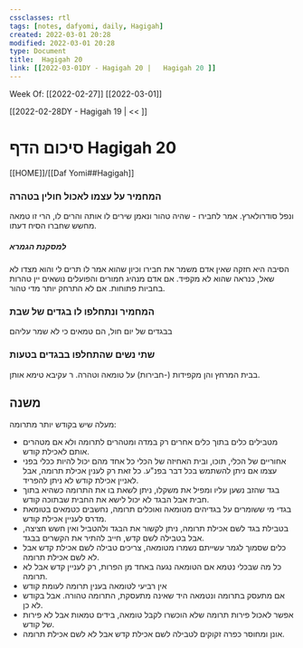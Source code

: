 ```yaml
---
cssclasses: rtl
tags: [notes, dafyomi, daily, Hagigah] 
created: 2022-03-01 20:28
modified: 2022-03-01 20:28
type: Document
title:  Hagigah 20
link: [[2022-03-01DY - Hagigah 20 |   Hagigah 20 ]]
---
```

Week Of: [[2022-02-27]]
[[2022-03-01]]

[[2022-02-28DY - Hagigah 19 | << ]] 

# סיכום הדף  Hagigah 20

[[HOME]]/[[Daf Yomi##Hagigah]]

### המחמיר על עצמו לאכול חולין בטהרה 
ונפל סודרולארץ. אמר לחבירו - שהיה טהור ונאמן שירים לו אותה והרים לו, הרי זו טמאה מחשש שחברו הסיח דעתו.
##### למסקנת הגמרא 
הסיבה היא חזקה שאין אדם משמר את חבירו וכיון שהוא אמר לו תרים לי והוא מצדו לא שאל, כנראה שהוא לא מקפיד.
אם אדם מנהיג חמורים והפועלים נושאים יין טהרות בחביות פתוחות. אם לא התרחק יותר מדי טהור.  
### המחמיר ונתחלפו לו בגדים של שבת 
בבגדים של יום חול, הם טמאים כי לא שמר עליהם
### שתי נשים שהתחלפו בבגדים בטעות
בבית המרחץ והן מקפידות (-חבירות) על טומאה וטהרה. ר עקיבא טימא אותן.
## משנה
מעלה שיש בקודש יותר מתרומה:
- מטבילים כלים בתוך כלים אחרים רק במדה ומטהרים לתרומה ולא אם מטהרים אותם לאכילת קודש.
- אחוריים של הכלי, תוכו, ובית האחיזה של הכלי כל אחד מהם יכול להיות ככלי בפני עצמו אם ניתן להשתמש בכל דבר בפנ"ע. כל זאת רק לענין אכילת תרומה, אבל לאניין אכילת קודש לא ניתן להפריד.
- בגד שהזב נשען עליו ומפיל את משקלו, ניתן לשאת בו את התרומה כשהיא בתוך חבית אבל הבגד לא יכול לישא את החבית שבתוכה קודש.
- בגדי מי ששומרים על בגדיהים מטומאה ואוכלים תרומה, נחשבים כטמאים בטומאת מדרס לעניין אכילת קודש.
- בטבילת בגד לשם אכילת תרומה, ניתן לקשור את הבגד ולהטביל ואין חשש חציצה, אבל בטבילה לשם קדש, חייב להתיר את הקשרים בבגד.
- כלים שסמוך לגמר עשייתם נשמרו מטומאה, צריכים טבילה לשם אכילת קדש אבל לא לשם אכילת תרומה.
- כל מה שבכלי נטמא אם הטומאה נגעה באחד מן הפרות, רק לעניין קדש אבל לא תרומה.
- אין רביעי לטומאה בענין תרומה לעומת קודש
- אם מתעסק בתרומה ונטמאה היד שאינה מתעסקת, התרומה טהורה. אבל בקודש לא כן.
- אפשר לאכול פירות תרומה שלא הוכשרו לקבל טומאה, בידים טמאות אבל לא פירות של קודש.
- אונן ומחוסר כפרה זקוקים לטבילה לשם אכילת קדש אבל לא לשם אכילת תרומה.

